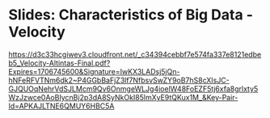 # Slides: Characteristics of Big Data - Velocity

https://d3c33hcgiwev3.cloudfront.net/_c34394cebbf7e574fa337e8121edbeb5_Velocity-Altintas-Final.pdf?Expires=1706745600&Signature=IwKX3LADsj5jQn-hNFeRFVTNm6dk2~P4GGbBaFjZ3lf7NfbsvSwZY9oB7hS8cXIsJC-GJQUOqNehrVdSJLMcm9Qv6OnmgeWLJg4ioelW48FoEZF5tj6xfa8grlxty5WzJzwce0AoBIycnBj2p3dA8SyNkOkI85lmXyE9tQKux1M_&Key-Pair-Id=APKAJLTNE6QMUY6HBC5A